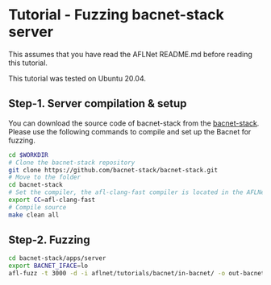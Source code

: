 # Tutorial - Fuzzing bacnet-stack server
This assumes that you have read the AFLNet README.md before reading this tutorial.

This tutorial was tested on Ubuntu 20.04.

## Step-1. Server compilation & setup
You can download the source code of bacnet-stack from the [bacnet-stack]([https://github.com/bacnet-stack/bacnet-stack]). Please use the following commands to compile and set up the Bacnet for fuzzing.

```bash
cd $WORKDIR
# Clone the bacnet-stack repository
git clone https://github.com/bacnet-stack/bacnet-stack.git
# Move to the folder
cd bacnet-stack
# Set the compiler, the afl-clang-fast compiler is located in the AFLNet directory
export CC=afl-clang-fast
# Compile source
make clean all
```

## Step-2. Fuzzing
```bash
cd bacnet-stack/apps/server
export BACNET_IFACE=lo
afl-fuzz -t 3000 -d -i aflnet/tutorials/bacnet/in-bacnet/ -o out-bacnet -N udp://127.0.0.1/47808 -P BACNETIP -W 500 -q 3 -s 3 -E -K -R -m none ./bacserv
```



 

